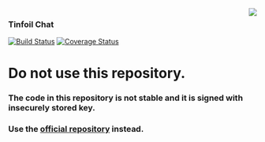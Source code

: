 <img align="right" src="https://cs.helsinki.fi/u/oottela/tfclogo.png" style="position: relative; top: 0; left: 0;">

### Tinfoil Chat

[![Build Status](https://travis-ci.org/maqp/tfc.svg?branch=master)](https://travis-ci.org/maqp/tfc) 
[![Coverage Status](https://coveralls.io/repos/github/maqp/tfc/badge.svg?branch=master)](https://coveralls.io/github/maqp/tfc?branch=master)

# Do not use this repository.

### The code in this repository is not stable and it is signed with insecurely stored key.

### Use the [official repository](https://github.com/maqp/tfc/) instead.
